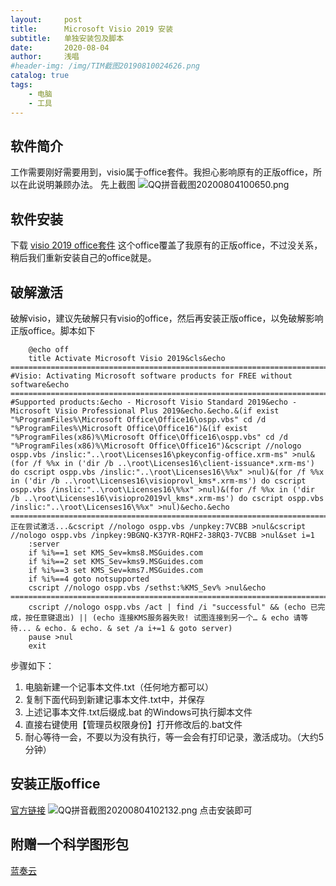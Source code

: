 ```yaml
---
layout:     post
title:      Microsoft Visio 2019 安装
subtitle:   单独安装包及脚本 
date:       2020-08-04
author:     浅唱
#header-img: /img/TIM截图20190810024626.png
catalog: true
tags:
    - 电脑
    - 工具
---
```



## 软件简介
工作需要刚好需要用到，visio属于office套件。我担心影响原有的正版office，所以在此说明兼顾办法。
先上截图
   ![QQ拼音截图20200804100650.png](https://cdn.jsdelivr.net/gh/qcnhy/blog.github.io/img/QQ拼音截图20200804100650.png) 


## 软件安装
下载 [visio 2019 office套件](https://c2rsetup.officeapps.live.com/c2r/download.aspx?productReleaseID=HomeStudent2019Retail&platform=Def&language=zh-CN&TaxRegion=sg&correlationId=17739cf7-cc57-4dc0-956b-79fe2633f8df&token=068f44a1-4f77-4c35-b53e-1a27177c22de&version=O16GA&source=AMC&StoreId=CFQ7TTC0K7C8) 这个office覆盖了我原有的正版office，不过没关系，稍后我们重新安装自己的office就是。

## 破解激活
破解visio，建议先破解只有visio的office，然后再安装正版office，以免破解影响正版office。脚本如下   

        @echo off
        title Activate Microsoft Visio 2019&cls&echo ============================================================================&echo #Visio: Activating Microsoft software products for FREE without software&echo ============================================================================&echo.&echo #Supported products:&echo - Microsoft Visio Standard 2019&echo - Microsoft Visio Professional Plus 2019&echo.&echo.&(if exist "%ProgramFiles%\Microsoft Office\Office16\ospp.vbs" cd /d "%ProgramFiles%\Microsoft Office\Office16")&(if exist "%ProgramFiles(x86)%\Microsoft Office\Office16\ospp.vbs" cd /d "%ProgramFiles(x86)%\Microsoft Office\Office16")&cscript //nologo ospp.vbs /inslic:"..\root\Licenses16\pkeyconfig-office.xrm-ms" >nul&(for /f %%x in ('dir /b ..\root\Licenses16\client-issuance*.xrm-ms') do cscript ospp.vbs /inslic:"..\root\Licenses16\%%x" >nul)&(for /f %%x in ('dir /b ..\root\Licenses16\visioprovl_kms*.xrm-ms') do cscript ospp.vbs /inslic:"..\root\Licenses16\%%x" >nul)&(for /f %%x in ('dir /b ..\root\Licenses16\visiopro2019vl_kms*.xrm-ms') do cscript ospp.vbs /inslic:"..\root\Licenses16\%%x" >nul)&echo.&echo ============================================================================&echo 正在尝试激活...&cscript //nologo ospp.vbs /unpkey:7VCBB >nul&cscript //nologo ospp.vbs /inpkey:9BGNQ-K37YR-RQHF2-38RQ3-7VCBB >nul&set i=1
        :server
        if %i%==1 set KMS_Sev=kms8.MSGuides.com
        if %i%==2 set KMS_Sev=kms9.MSGuides.com
        if %i%==3 set KMS_Sev=kms7.MSGuides.com
        if %i%==4 goto notsupported
        cscript //nologo ospp.vbs /sethst:%KMS_Sev% >nul&echo ============================================================================&echo.&echo.
        cscript //nologo ospp.vbs /act | find /i "successful" && (echo 已完成，按任意键退出) || (echo 连接KMS服务器失败! 试图连接到另一个… & echo 请等待... & echo. & echo. & set /a i+=1 & goto server)
        pause >nul
        exit
  
步骤如下：  
1. 电脑新建一个记事本文件.txt（任何地方都可以）  
2. 复制下面代码到新建记事本文件.txt中，并保存  
3. 上述记事本文件.txt后缀成.bat 的Windows可执行脚本文件  
4. 直接右键使用【管理员权限身份】打开修改后的.bat文件  
5. 耐心等待一会，不要以为没有执行，等一会会有打印记录，激活成功。（大约5分钟）  

## 安装正版office
[官方链接](https://stores.office.com/myaccount/home.aspx?linksrc=ohp-ib&omkt=zh-CN&muxhash=Install#Install)
![QQ拼音截图20200804102132.png](https://cdn.jsdelivr.net/gh/qcnhy/blog.github.io/img/QQ拼音截图20200804102132.png)
点击安装即可

## 附赠一个科学图形包

[蓝奏云](https://wwa.lanzous.com/iDLDWfalewh)